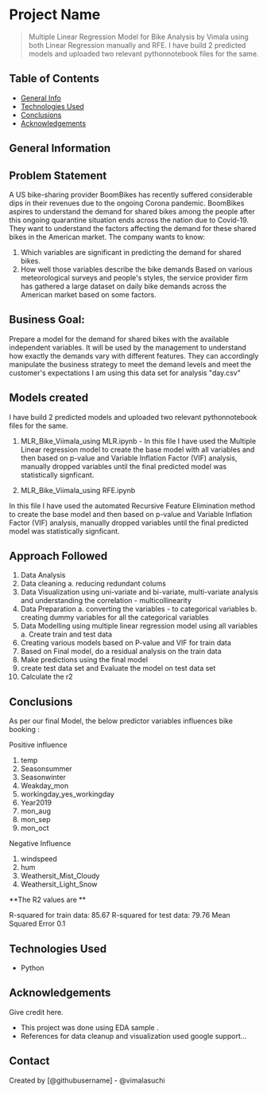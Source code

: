 # Project Name
> Multiple Linear Regression Model for Bike Analysis by Vimala using both Linear Regression manually and RFE.
> I have build 2 predicted models and uploaded two relevant pythonnotebook files for the same.
> 

## Table of Contents
* [General Info](#general-information)
* [Technologies Used](#technologies-used)
* [Conclusions](#conclusions)
* [Acknowledgements](#acknowledgements)

<!-- You can include any other section that is pertinent to your problem -->

## General Information
## Problem Statement 
A US bike-sharing provider BoomBikes has recently suffered considerable dips in their revenues due to the ongoing Corona pandemic.
BoomBikes aspires to understand the demand for shared bikes among the people after this ongoing quarantine situation ends across the nation due to Covid-19. They want to understand the factors affecting the demand for these shared bikes in the American market. The company wants to know:

1. Which variables are significant in predicting the demand for shared bikes.
2. How well those variables describe the bike demands
Based on various meteorological surveys and people's styles, the service provider firm has gathered a large dataset on daily bike demands across the American market based on some factors. 

## Business Goal:
Prepare a model for the demand for shared bikes with the available independent variables. It will be used by the management to understand how exactly the demands vary with different features. They can accordingly manipulate the business strategy to meet the demand levels and meet the customer's expectations
I am using this data set for analysis "day.csv"

<!-- You don't have to answer all the questions - just the ones relevant to your project. -->
## Models created

I have build 2 predicted models and uploaded two relevant pythonnotebook files for the same.

1. MLR_Bike_Viimala_using MLR.ipynb - 
In this file I have used the Multiple Linear regression model to create the base model with all variables and then based on p-value and Variable Inflation Factor (VIF) analysis, manually dropped variables until the final predicted model was statistically signficant. 

2. MLR_Bike_Viimala_using RFE.ipynb

In this file I have used the automated Recursive Feature Elimination method to create the base model and then based on p-value and Variable Inflation Factor (VIF) analysis, manually dropped variables until the final predicted model was statistically signficant. 

## Approach Followed

1. Data Analysis
2. Data cleaning 
    a. reducing redundant colums
3. Data Visualization using uni-variate and bi-variate, multi-variate analysis and understanding the correlation - multicollinearity 
4. Data Preparation
    a. converting the variables - to categorical variables
    b. creating dummy variables for all the categorical variables
5. Data Modelling using multiple linear regression model using all variables
    a. Create train and test data 
6. Creating various models based on P-value and VIF for train data
7. Based on Final model, do a residual analysis on the train data 
8. Make predictions using the final model
9. create test data set and Evaluate the model on test data set 
10. Calculate the r2

## Conclusions
As per our final Model, the below predictor variables influences bike booking :

Positive influence

1. temp
2. Seasonsummer
3. Seasonwinter
4. Weakday_mon
5. workingday_yes_workingday
6. Year2019
7. mon_aug
8. mon_sep
9. mon_oct


Negative Influence
1. windspeed
2. hum
3. Weathersit_Mist_Cloudy
4. Weathersit_Light_Snow

**The R2 values are **

R-squared for train data: 85.67
R-squared for test data: 79.76
Mean Squared Error 0.1

<!-- You don't have to answer all the questions - just the ones relevant to your project. -->


## Technologies Used
- Python 

<!-- As the libraries versions keep on changing, it is recommended to mention the version of library used in this project -->

## Acknowledgements
Give credit here.
- This project was done using EDA sample .
- References for data cleanup and visualization used google support...


## Contact
Created by [@githubusername] - @vimalasuchi


<!-- Optional -->
<!-- ## License -->
<!-- This project is open source and available under the [... License](). -->

<!-- You don't have to include all sections - just the one's relevant to your project -->
